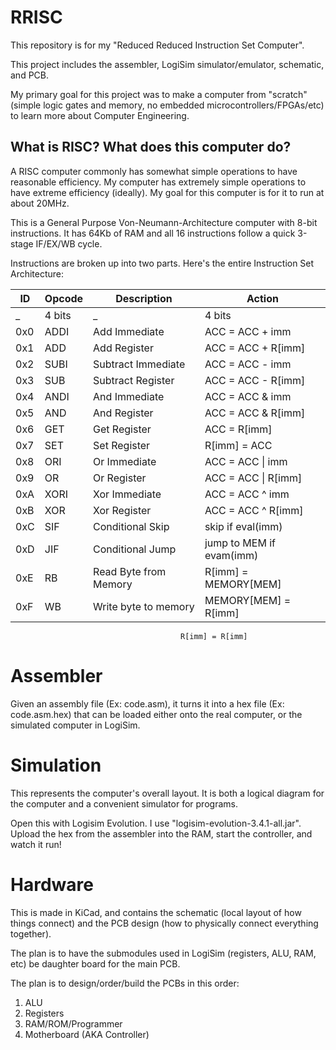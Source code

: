 # RRISC
This repository is for my "Reduced Reduced Instruction Set Computer".

This project includes the assembler, LogiSim simulator/emulator, schematic, and PCB.

My primary goal for this project was to make a computer from "scratch" (simple logic gates and memory, no embedded microcontrollers/FPGAs/etc) to learn more about Computer Engineering.

## What is RISC? What does this computer do? 

A RISC computer commonly has somewhat simple operations to have reasonable efficiency. My computer has extremely simple operations to have extreme efficiency (ideally). My goal for this computer is for it to run at about 20MHz.

This is a General Purpose Von-Neumann-Architecture computer with 8-bit instructions. It has 64Kb of RAM and all 16 instructions follow a quick 3-stage IF/EX/WB cycle.

Instructions are broken up into two parts. Here's the entire Instruction Set Architecture:

 ID | Opcode  |  Description          |  Action
----|---------|-----------------------|-------------------------
 _  | 4 bits  | _                     | 4 bits
0x0 | ADDI    | Add Immediate         | ACC = ACC + imm
0x1 | ADD     | Add Register          | ACC = ACC + R\[imm\]
0x2 | SUBI    | Subtract Immediate    | ACC = ACC - imm
0x3 | SUB     | Subtract Register     | ACC = ACC - R\[imm\]
0x4 | ANDI    | And Immediate         | ACC = ACC & imm
0x5 | AND     | And Register          | ACC = ACC & R\[imm\]
0x6 | GET     | Get Register          | ACC = R\[imm\]
0x7 | SET     | Set Register          | R\[imm\] = ACC
0x8 | ORI     | Or Immediate          | ACC = ACC \| imm
0x9 | OR      | Or Register           | ACC = ACC \| R\[imm\]
0xA | XORI    | Xor Immediate         | ACC = ACC ^ imm
0xB | XOR     | Xor Register          | ACC = ACC ^ R\[imm\]
0xC | SIF     | Conditional Skip      | skip if eval(imm)
0xD | JIF     | Conditional Jump      | jump to MEM if evam(imm)
0xE | RB      | Read Byte from Memory | R\[imm\] = MEMORY\[MEM\]
0xF | WB      | Write byte to memory  | MEMORY\[MEM\] = R\[imm\]
                                          R[imm] = R[imm]

# Assembler

Given an assembly file (Ex: code.asm), it turns it into a hex file (Ex: code.asm.hex) that can be loaded either onto the real computer, or the simulated computer in LogiSim.

# Simulation

This represents the computer's overall layout. It is both a logical diagram for the computer and a convenient simulator for programs.

Open this with Logisim Evolution. I use "logisim-evolution-3.4.1-all.jar". Upload the hex from the assembler into the RAM, start the controller, and watch it run!

# Hardware

This is made in KiCad, and contains the schematic (local layout of how things connect) and the PCB design (how to physically connect everything together).

The plan is to have the submodules used in LogiSim (registers, ALU, RAM, etc) be daughter board for the main PCB.

The plan is to design/order/build the PCBs in this order:
1. ALU
2. Registers
3. RAM/ROM/Programmer
4. Motherboard (AKA Controller)
